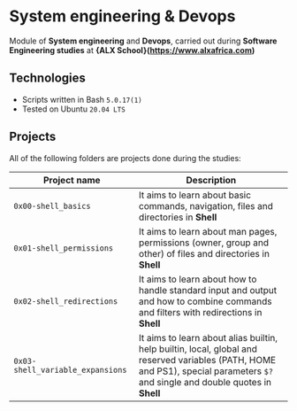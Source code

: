 # System engineering & Devops

Module of **System engineering** and **Devops**, carried out during **Software Engineering studies** at **{ALX School}(https://www.alxafrica.com)**

## Technologies
* Scripts written in Bash `5.0.17(1)`
* Tested on Ubuntu `20.04 LTS`

## Projects
All of the following folders are projects done during the studies:

| Project name | Description |
| ------------ | ----------- |
| `0x00-shell_basics` | It aims to learn about basic commands, navigation, files and directories in **Shell** |
| `0x01-shell_permissions` | It aims to learn about man pages, permissions (owner, group and other) of files and directories in **Shell** |
| `0x02-shell_redirections` | It aims to learn about how to handle standard input and output and how to combine commands and filters with redirections in **Shell** |
| `0x03-shell_variable_expansions` | It aims to learn about alias builtin, help builtin, local, global and reserved variables (PATH, HOME and PS1), special parameters `$?` and single and double quotes in **Shell** |
